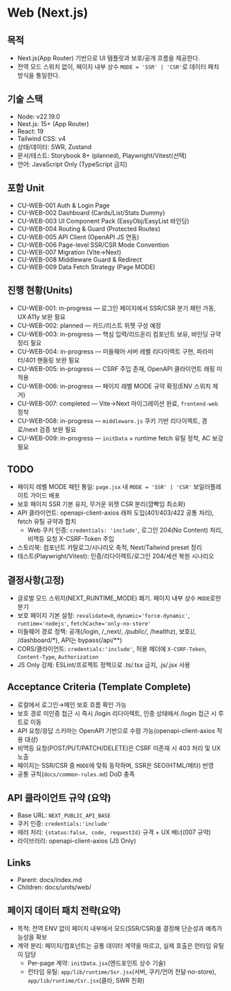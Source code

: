 # Web (Next.js)

## 목적
- Next.js(App Router) 기반으로 UI 템플릿과 보호/공개 흐름을 제공한다.
- 전역 모드 스위치 없이, 페이지 내부 상수 `MODE = 'SSR' | 'CSR'`로 데이터 패치 방식을 통일한다.

## 기술 스택
- Node: v22.19.0
- Next.js: 15+ (App Router)
- React: 19
- Tailwind CSS: v4
- 상태/데이터: SWR, Zustand
- 문서/테스트: Storybook 8+ (planned), Playwright/Vitest(선택)
- 언어: JavaScript Only (TypeScript 금지)

## 포함 Unit
- CU-WEB-001 Auth & Login Page
- CU-WEB-002 Dashboard (Cards/List/Stats Dummy)
- CU-WEB-003 UI Component Pack (EasyObj/EasyList 바인딩)
- CU-WEB-004 Routing & Guard (Protected Routes)
- CU-WEB-005 API Client (OpenAPI JS 연동)
- CU-WEB-006 Page-level SSR/CSR Mode Convention
- CU-WEB-007 Migration (Vite→Next)
- CU-WEB-008 Middleware Guard & Redirect
- CU-WEB-009 Data Fetch Strategy (Page MODE)

## 진행 현황(Units)
- CU-WEB-001: in-progress — 로그인 페이지에서 SSR/CSR 분기 패턴 가동, UX·A11y 보완 필요
- CU-WEB-002: planned — 카드/리스트 위젯 구성 예정
- CU-WEB-003: in-progress — 핵심 입력/리드온리 컴포넌트 보유, 바인딩 규약 정리 필요
- CU-WEB-004: in-progress — 미들웨어·서버 레벨 리다이렉트 구현, 파라미터/401 핸들링 보완 필요
- CU-WEB-005: in-progress — CSRF 주입 존재, OpenAPI 클라이언트 래핑 미적용
- CU-WEB-006: in-progress — 페이지 레벨 MODE 규약 확정(ENV 스위치 제거)
- CU-WEB-007: completed — Vite→Next 마이그레이션 완료, `frontend-web` 정착
- CU-WEB-008: in-progress — `middleware.js` 쿠키 기반 리다이렉트, 경로/next 검증 보완 필요
- CU-WEB-009: in-progress — `initData` + runtime fetch 유틸 정착, AC 보강 필요

## TODO
- 페이지 레벨 MODE 패턴 통일: `page.jsx` 내 `MODE = 'SSR' | 'CSR'` 보일러플레이트 가이드 배포
- 보호 페이지 SSR 기본 유지, 무거운 위젯 CSR 분리(깜빡임 최소화)
- API 클라이언트: openapi-client-axios 래퍼 도입(401/403/422 공통 처리), fetch 유틸 규약과 합치
  - Web 쿠키 인증: `credentials: 'include'`, 로그인 204(No Content) 처리, 비멱등 요청 X-CSRF-Token 주입
- 스토리북: 컴포넌트 카탈로그/시나리오 축적, Next/Tailwind preset 정리
- 테스트(Playwright/Vitest): 인증/리다이렉트/로그인 204/세션 복원 시나리오

## 결정사항(고정)
- 글로벌 모드 스위치(NEXT_RUNTIME_MODE) 폐기. 페이지 내부 상수 `MODE`로만 분기
- 보호 페이지 기본 설정: `revalidate=0`, `dynamic='force-dynamic'`, `runtime='nodejs'`, `fetchCache='only-no-store'`
- 미들웨어 경로 정책: 공개(/login, /_next/*, /public/*, /healthz), 보호(/, /dashboard/*), API는 bypass(/api/**)
- CORS/클라이언트: `credentials:'include'`, 허용 헤더에 `X-CSRF-Token`, `Content-Type`, `Authorization`
- JS Only 강제: ESLint/프로젝트 정책으로 .ts/.tsx 금지, .js/.jsx 사용

## Acceptance Criteria (Template Complete)
- 로컬에서 로그인→메인 보호 흐름 확인 가능
- 보호 경로 미인증 접근 시 즉시 /login 리다이렉트, 인증 상태에서 /login 접근 시 루트로 이동
- API 요청/응답 스키마는 OpenAPI 기반으로 수렴 가능(openapi-client-axios 적용 대상)
- 비멱등 요청(POST/PUT/PATCH/DELETE)은 CSRF 미존재 시 403 처리 및 UX 노출
- 페이지는 SSR/CSR 중 `MODE`에 맞춰 동작하며, SSR은 SEO(HTML/메타) 반영
- 공통 규칙(`docs/common-rules.md`) DoD 충족

## API 클라이언트 규약 (요약)
- Base URL: `NEXT_PUBLIC_API_BASE`
- 쿠키 인증: `credentials:'include'`
- 에러 처리: `{status:false, code, requestId}` 규격 + UX 배너(007 규약)
- 라이브러리: openapi-client-axios (JS Only)

## Links
- Parent: docs/index.md
- Children: docs/units/web/

## 페이지 데이터 패치 전략(요약)
- 목적: 전역 ENV 없이 페이지 내부에서 모드(SSR/CSR)를 결정해 단순성과 예측가능성을 확보
- 계약 분리: 페이지/컴포넌트는 공통 데이터 계약을 따르고, 실제 호출은 런타임 유틸이 담당
  - Per-page 계약: `initData.jsx`(엔드포인트 상수 기술)
  - 런타임 유틸: `app/lib/runtime/Ssr.jsx`(서버, 쿠키/언어 전달·no-store), `app/lib/runtime/Csr.jsx`(클라, SWR 친화)

